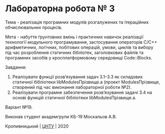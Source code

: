﻿# Лабораторна робота № 3

Тема - реалізація програмних модулів розгалужених та ітераційних обчислювальних процесів.

Мета - набуття ґрунтовних вмінь і практичних навичок реалізації технології модульного програмування, застосування операторів С/С++ арифметичних, логічних, побітових операцій, умови, циклів та вибору під час розроблення статичних бібліотек, заголовкових файлів та програмних засобів у кросплатформовому середовищі Code::Blocks. 

Завдання:
1. Реалізувати функції розв’язування задач 3.1–3.3 як складових статичної бібліотеки libModulesПрізвище.а (проект ModulesПрізвище, створений під час виконання лабораторної роботи №2).
2. Реалізувати програмне забезпечення розв’язування задачі 3.4 на основі функцій статичної бібліотеки libModulesПрізвище.а. 

Варіант №19.

Виконав студент академгрупи КБ-19 Москальов А.В.

Кропивницький | <a href="http://www.kntu.kr.ua/">ЦНТУ</a> | 2020
